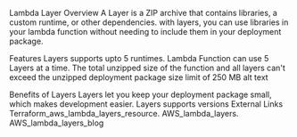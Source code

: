 Lambda Layer Overview
A Layer is a ZIP archive that contains libraries, a custom runtime, or other dependencies. with layers, you can use libraries in your lambda function without needing to include them in your deployment package.

Features
Layers supports upto 5 runtimes.
Lambda Function can use 5 Layers at a time.
The total unzipped size of the function and all layers can't exceed the unzipped deployment package size limit of 250 MB
alt text

Benefits of Layers
Layers let you keep your deployment package small, which makes development easier.
Layers supports versions
External Links
Terraform_aws_lambda_layers_resource.
AWS_lambda_layers.
AWS_lambda_layers_blog
